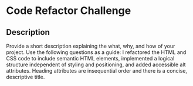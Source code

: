 # Code Refactor Challenge

## Description

Provide a short description explaining the what, why, and how of your project. Use the following questions as a guide:
I refactored the HTML and CSS code to include semantic HTML elements, implemented a logical structure independent of styling and positioning, and added accessible alt attributes. Heading attributes are insequential order and there is a concise, descriptive title.
